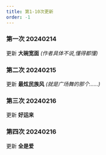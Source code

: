```yaml
---
title: 第1-10次更新
order: -1
---
```


### 第一次 20240214  
更新 **大碗宽面** *(作者具体不说,懂得都懂)*   

### 第二次 20240215  
更新 **最炫民族风** *(就是广场舞的那个......)*   

### 第三次 20240216    
更新 **好运来**  

### 第四次 20240216  
更新 **全是爱**   
